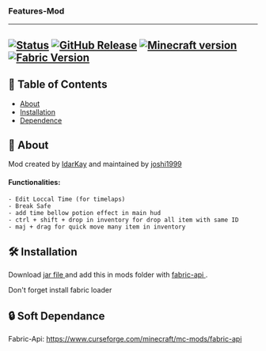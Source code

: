 <div aligne="center">
<h3>
Features-Mod
</h3>
</div>

---
  [![Status](https://img.shields.io/badge/status-active-success.svg)]() 
  [![GitHub Release](https://img.shields.io/github/release/joshi1999/Features-mod.svg)](https://github.com/joshi1999/Features-mod/releases/latest)
  [![Minecraft version](https://img.shields.io/badge/Minecraft_version-1.20-informational)](https://www.minecraft.net/store/minecraft-java-edition)
  [![Fabric Version](https://img.shields.io/badge/Fabric_version-0.83.0%2B1.20-informational)]()
---

## 📝 Table of Contents
- [About](#about)
- [Installation](#installation)
- [Dependence](#dependence)

## 🧐 About <a name = "about"></a>

Mod created by <a href="https://github.com/IdarKay">IdarKay</a> and maintained by <a href="https://github.com/joshi1999">joshi1999</a>

#### Functionalities:
    - Edit Loccal Time (for timelaps)
    - Break Safe
    - add time bellow potion effect in main hud
    - ctrl + shift + drop in inventory for drop all item with same ID
    - maj + drag for quick move many item in inventory
    

## 🛠️ Installation <a name = "installation"></a>
     
Download  <a href = "https://www.curseforge.com/minecraft/mc-mods/features-mod/files"> jar file </a> and add this
in mods folder with <a href= "https://www.curseforge.com/minecraft/mc-mods/fabric-api"> fabric-api </a>.

Don't forget install fabric loader 

## 🔒 Soft Dependance <a name = "dependance"></a>

   Fabric-Api: https://www.curseforge.com/minecraft/mc-mods/fabric-api
